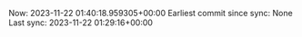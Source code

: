 Now: 2023-11-22 01:40:18.959305+00:00 Earliest commit since sync: None Last sync: 2023-11-22 01:29:16+00:00
